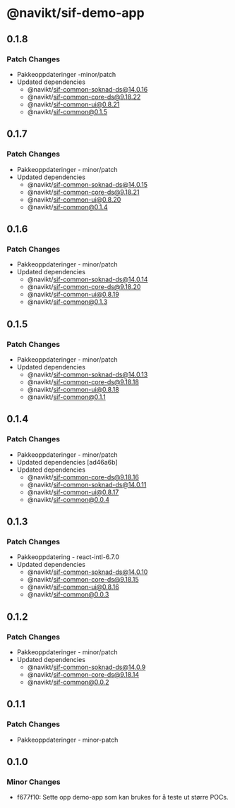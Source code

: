 # @navikt/sif-demo-app

## 0.1.8

### Patch Changes

-   Pakkeoppdateringer -minor/patch
-   Updated dependencies
    -   @navikt/sif-common-soknad-ds@14.0.16
    -   @navikt/sif-common-core-ds@9.18.22
    -   @navikt/sif-common-ui@0.8.21
    -   @navikt/sif-common@0.1.5

## 0.1.7

### Patch Changes

-   Pakkeoppdateringer - minor/patch
-   Updated dependencies
    -   @navikt/sif-common-soknad-ds@14.0.15
    -   @navikt/sif-common-core-ds@9.18.21
    -   @navikt/sif-common-ui@0.8.20
    -   @navikt/sif-common@0.1.4

## 0.1.6

### Patch Changes

-   Pakkeoppdateringer - minor/patch
-   Updated dependencies
    -   @navikt/sif-common-soknad-ds@14.0.14
    -   @navikt/sif-common-core-ds@9.18.20
    -   @navikt/sif-common-ui@0.8.19
    -   @navikt/sif-common@0.1.3

## 0.1.5

### Patch Changes

-   Pakkeoppdateringer - minor/patch
-   Updated dependencies
    -   @navikt/sif-common-soknad-ds@14.0.13
    -   @navikt/sif-common-core-ds@9.18.18
    -   @navikt/sif-common-ui@0.8.18
    -   @navikt/sif-common@0.1.1

## 0.1.4

### Patch Changes

-   Pakkeoppdateringer - minor/patch
-   Updated dependencies [ad46a6b]
-   Updated dependencies
    -   @navikt/sif-common-core-ds@9.18.16
    -   @navikt/sif-common-soknad-ds@14.0.11
    -   @navikt/sif-common-ui@0.8.17
    -   @navikt/sif-common@0.0.4

## 0.1.3

### Patch Changes

-   Pakkeoppdatering - react-intl-6.7.0
-   Updated dependencies
    -   @navikt/sif-common-soknad-ds@14.0.10
    -   @navikt/sif-common-core-ds@9.18.15
    -   @navikt/sif-common-ui@0.8.16
    -   @navikt/sif-common@0.0.3

## 0.1.2

### Patch Changes

-   Pakkeoppdateringer - minor/patch
-   Updated dependencies
    -   @navikt/sif-common-soknad-ds@14.0.9
    -   @navikt/sif-common-core-ds@9.18.14
    -   @navikt/sif-common@0.0.2

## 0.1.1

### Patch Changes

-   Pakkeoppdateringer - minor-patch

## 0.1.0

### Minor Changes

-   f677f10: Sette opp demo-app som kan brukes for å teste ut større POCs.
